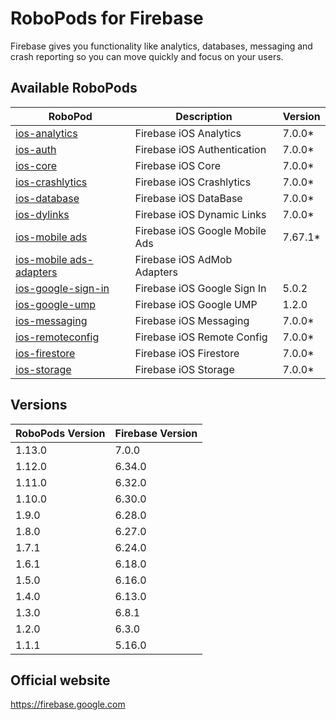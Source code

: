 # RoboPods for Firebase

Firebase gives you functionality like analytics, databases, messaging and crash reporting so you can move quickly and focus on your users.

## Available RoboPods

| RoboPod                                  | Description                   | Version |
|------------------------------------------|-------------------------------|---------|
| [ios-analytics](ios-analytics/)          | Firebase iOS Analytics        | 7.0.0*  |
| [ios-auth](ios-auth/)                    | Firebase iOS Authentication   | 7.0.0*  |
| [ios-core](ios-core/)                    | Firebase iOS Core             | 7.0.0*  |
| [ios-crashlytics](ios-crashlytics/)      | Firebase iOS Crashlytics      | 7.0.0*  |
| [ios-database](ios-database/)            | Firebase iOS DataBase         | 7.0.0*  |
| [ios-dylinks](ios-dylinks/)              | Firebase iOS Dynamic Links    | 7.0.0*  |
| [ios-mobile ads](ios-google-mobile-ads/) | Firebase iOS Google Mobile Ads| 7.67.1* |
| [ios-mobile ads-adapters](ios-google-mobile-ads-adapters/)| Firebase iOS AdMob Adapters|   |
| [ios-google-sign-in](ios-google-sign-in/)| Firebase iOS Google Sign In   | 5.0.2   |
| [ios-google-ump](ios-google-ump/)        | Firebase iOS Google UMP       | 1.2.0   |
| [ios-messaging](ios-messaging/)          | Firebase iOS Messaging        | 7.0.0*  |
| [ios-remoteconfig](ios-remoteconfig/)    | Firebase iOS Remote Config    | 7.0.0*  |
| [ios-firestore](ios-firestore/)          | Firebase iOS Firestore        | 7.0.0*  |
| [ios-storage](ios-storage/)              | Firebase iOS Storage          | 7.0.0*  |

## Versions

| RoboPods Version  | Firebase Version    |
|-------------------|---------------------|
| 1.13.0            | 7.0.0               |
| 1.12.0            | 6.34.0              |
| 1.11.0            | 6.32.0              |
| 1.10.0            | 6.30.0              |
| 1.9.0             | 6.28.0              |
| 1.8.0             | 6.27.0              |
| 1.7.1             | 6.24.0              |
| 1.6.1             | 6.18.0              |
| 1.5.0             | 6.16.0              |
| 1.4.0             | 6.13.0              |
| 1.3.0             | 6.8.1               |
| 1.2.0             | 6.3.0               |
| 1.1.1             | 5.16.0              |

## Official website

https://firebase.google.com

